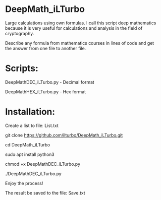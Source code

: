 # DeepMath_iLTurbo
Large calculations using own formulas. I call this script deep mathematics because it is very useful for calculations and analysis in the field of cryptography.

Describe any formula from mathematics courses in lines of code and get the answer from one file to another file.

# Scripts:

DeepMathDEC_iLTurbo.py - Decimal format

DeepMathHEX_iLTurbo.py - Hex format

# Installation:


Create a list to file: List.txt

git clone https://github.com/ilturbo/DeepMath_iLTurbo.git

cd DeepMath_iLTurbo

sudo apt install python3

chmod +x DeepMathDEC_iLTurbo.py

./DeepMathDEC_iLTurbo.py

Enjoy the process!

The result be saved to the file: Save.txt
